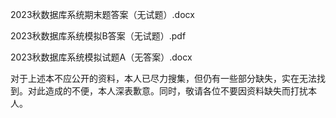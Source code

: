 2023秋数据库系统期末题答案（无试题）.docx

2023秋数据库系统模拟B答案（无试题）.pdf

2023秋数据库系统模拟试题A（无答案）.docx

对于上述本不应公开的资料，本人已尽力搜集，但仍有一些部分缺失，实在无法找到。对此造成的不便，本人深表歉意。同时，敬请各位不要因资料缺失而打扰本人。
